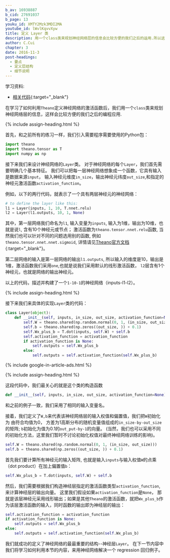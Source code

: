 ```yaml
---
b_av: 16938887
b_cid: 27691037
b_page: 13
youku_id: XMTY2Mzk3MDI2MA
youtube_id: lWvlKqvvXyw
title: 定义 Layer 类 
description: 用一个class类来规划神经网络层的信息会比较方便的我们之后的运用.所以这一次,不同于 Tensorflow, 我们会用一个 class 来定义 layer.
author: C.Cui
chapter: 3
date: 2016-11-3
post-headings:
  - 要点
  - 定义层结构
  - 细节说明
---
```



学习资料:
  * [相关代码](https://github.com/MorvanZhou/tutorials/blob/master/theanoTUT/theano8_Layer_class.py){:target="_blank"}
  
在学习了如何利用`Theano`定义神经网络的激活函数后，我们用一个`class`类来规划神经网络层的信息，这样会比较方便的我们之后的编程应用.   

{% include assign-heading.html %}

首先，和之前所有的练习一样，我们引入需要程序需要使用的Python包： 

```python
import theano
import theano.tensor as T
import numpy as np
```

接下来我们来设计神经网络的`Layer`类。 对于神经网络的每个`Layer`，我们首先需要明确几个基本特征。
我们可以把每一层神经网络想象成一个函数，它具有输入是数据来源`input`，
输入神经元维度`in_size`，输出神经元纬度`out_size`,和指定的神经元激活函数`activation_function`。

例如，以下的两行代码，就表示了一个具有两层神经元的神经网络：

```python
# to define the layer like this:
l1 = Layer(inputs, 1, 10, T.nnet.relu)
l2 = Layer(l1.outputs, 10, 1, None)
```

其中，第一层网络我们命名为`l1`, 输入变量为`inputs`, 输入为1维，输出为10维，也就是说`l`, 含有10个神经元或节点；
激活函数为`theano.tensor.nnet.relu`函数, 当然我们也可以针对不同的问题选用别的函数, 
例如`theano.tensor.nnet.nnet.sigmoid`, 详情请见[Theano官方文档](http://deeplearning.net/software/theano/library/tensor/nnet/nnet.html){:target="_blank"}。

第二层网络的输入是第一层网络的输出`l1.outputs`, 所以输入的维度是10，输出是1维，激活函数我们采用`one`,也就是说我们采用默认的线形激活函数，
`l2`层含有1个神经元，也就是网络的输出神经元。

以上的代码，描述并构建了一个`1-10-1`的神经网络（inputs-l1-l2）。

{% include assign-heading.html %}

接下来我们来具体的实现`Layer`类的代码：

```python
class Layer(object):
    def __init__(self, inputs, in_size, out_size, activation_function=None):
        self.W = theano.shared(np.random.normal(0, 1, (in_size, out_size)))
        self.b = theano.shared(np.zeros((out_size, )) + 0.1)
        self.Wx_plus_b = T.dot(inputs, self.W) + self.b
        self.activation_function = activation_function
        if activation_function is None:
            self.outputs = self.Wx_plus_b
        else:
            self.outputs = self.activation_function(self.Wx_plus_b)

```


{% include google-in-article-ads.html %}

{% include assign-heading.html %}

这段代码中，我们最关心的就是这个类的构造函数

```python
def __init__(self, inputs, in_size, out_size, activation_function=None)
```

和之前的例子一致，我们采用了相同的输入变量名。

接着，我们定义了`W,b`来代表该神经网络层的输入权值和偏置值，我们把`W`初始化为 由符合均值为0，
方差为1高斯分布的随机变量值组成的`in_size-by-out_size`的矩阵; `b`初始化为值为0.1的`out_put-by-1`的向量。
(当然，我们也可以采用不同的初始化方法，这里我们暂时不讨论初始化权值对最终神经网络训练的影响)。
 
```python
self.W = theano.shared(np.random.normal(0, 1, (in_size, out_size)))
self.b = theano.shared(np.zeros((out_size, )) + 0.1)
```

首先我们要计算所有神经元的输入矩阵, 也就是输入`inputs`与输入权值`W`的点乘（dot product）在加上偏置值`b`：

```python
self.Wx_plus_b = T.dot(inputs, self.W) + self.b
```

然后，我们需要根据我们构造神经层指定的激活函数类型`activation_function`,来计算神经层的输出向量。
这里我们假设如果`activation_function`是`None`， 那就是该层神经元采用线形输出；如果是其他`Theano`的激活函数，就把`Wx_plus_b`作为该层激活函数的输入，同时函数的输出即为神经层的输出：

```python
self.activation_function = activation_function
if activation_function is None:
	self.outputs = self.Wx_plus_b
else:
	self.outputs = self.activation_function(self.Wx_plus_b)
```

我们就成功的定义了神经网络的最最重要的结构--神经层`Layer`。
在下一节内容中我们将学习如何利用本节的内容，来用神经网络解决一个 regression 回归例子。